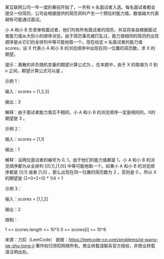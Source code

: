某互联网公司一年一度的春招开始了，一共有 n 名面试者入选。每名面试者都会提交一份简历，公司会根据提供的简历资料产生一个预估的能力值，数值越大代表越有可能通过面试。

小 A 和小 B 负责审核面试者，他们均有所有面试者的简历，并且将各自根据面试者能力值从大到小的顺序浏览。由于简历事先被打乱过，能力值相同的简历的出现顺序是从它们的全排列中等可能地取一个。现在给定 n 名面试者的能力值 scores，设 X 代表小 A 和小 B 的浏览顺序中出现在同一位置的简历数，求 X 的期望。

提示：离散的非负随机变量的期望计算公式为 。在本题中，由于 X 的取值为 0 到 n 之间，期望计算公式可以是 。

示例 1：

输入：scores = [1,2,3]

输出：3

解释：由于面试者能力值互不相同，小 A 和小 B 的浏览顺序一定是相同的。X的期望是 3 。

示例 2：

输入：scores = [1,1]

输出：1

解释：设两位面试者的编号为 0, 1。由于他们的能力值都是 1，小 A 和小 B 的浏览顺序都为从全排列 [[0,1],[1,0]] 中等可能地取一个。如果小 A 和小 B 的浏览顺序都是 [0,1] 或者 [1,0] ，那么出现在同一位置的简历数为 2 ，否则是 0 。所以 X 的期望是 (2+0+2+0) * 1/4 = 1

示例 3：

输入：scores = [1,1,2]

输出：2

限制：

1 <= scores.length <= 10^5
0 <= scores[i] <= 10^6

来源：力扣（LeetCode）
链接：https://leetcode-cn.com/problems/qi-wang-ge-shu-tong-ji
著作权归领扣网络所有。商业转载请联系官方授权，非商业转载请注明出处。